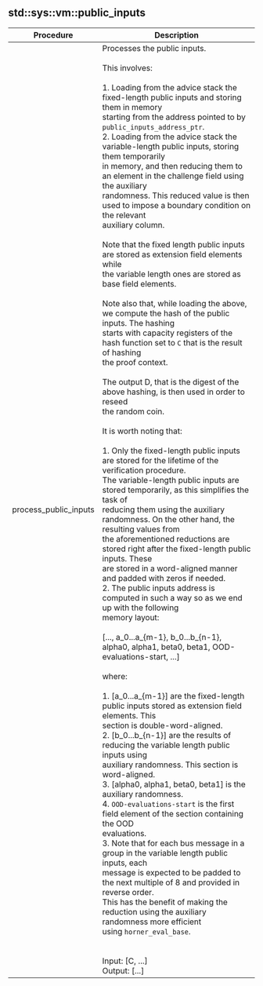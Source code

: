 
## std::sys::vm::public_inputs
| Procedure | Description |
| ----------- | ------------- |
| process_public_inputs | Processes the public inputs.<br /><br />This involves:<br /><br />1. Loading from the advice stack the fixed-length public inputs and storing them in memory<br />starting from the address pointed to by `public_inputs_address_ptr`.<br />2. Loading from the advice stack the variable-length public inputs, storing them temporarily<br />in memory, and then reducing them to an element in the challenge field using the auxiliary<br />randomness. This reduced value is then used to impose a boundary condition on the relevant<br />auxiliary column.<br /><br />Note that the fixed length public inputs are stored as extension field elements while<br />the variable length ones are stored as base field elements.<br /><br />Note also that, while loading the above, we compute the hash of the public inputs. The hashing<br />starts with capacity registers of the hash function set to `C` that is the result of hashing<br />the proof context.<br /><br />The output D, that is the digest of the above hashing, is then used in order to reseed<br />the random coin.<br /><br />It is worth noting that:<br /><br />1. Only the fixed-length public inputs are stored for the lifetime of the verification procedure.<br />The variable-length public inputs are stored temporarily, as this simplifies the task of<br />reducing them using the auxiliary randomness. On the other hand, the resulting values from<br />the aforementioned reductions are stored right after the fixed-length public inputs. These<br />are stored in a word-aligned manner and padded with zeros if needed.<br />2. The public inputs address is computed in such a way so as we end up with the following<br />memory layout:<br /><br />[..., a_0...a_{m-1}, b_0...b_{n-1}, alpha0, alpha1, beta0, beta1, OOD-evaluations-start, ...]<br /><br />where:<br /><br />1. [a_0...a_{m-1}] are the fixed-length public inputs stored as extension field elements. This<br />section is double-word-aligned.<br />2. [b_0...b_{n-1}] are the results of reducing the variable length public inputs using<br />auxiliary randomness. This section is word-aligned.<br />3. [alpha0, alpha1, beta0, beta1] is the auxiliary randomness.<br />4. `OOD-evaluations-start` is the first field element of the section containing the OOD<br />evaluations.<br />3. Note that for each bus message in a group in the variable length public inputs, each<br />message is expected to be padded to the next multiple of 8 and provided in reverse order.<br />This has the benefit of making the reduction using the auxiliary randomness more efficient<br />using `horner_eval_base`.<br /><br /><br />Input: [C, ...]<br />Output: [...]<br /> |
